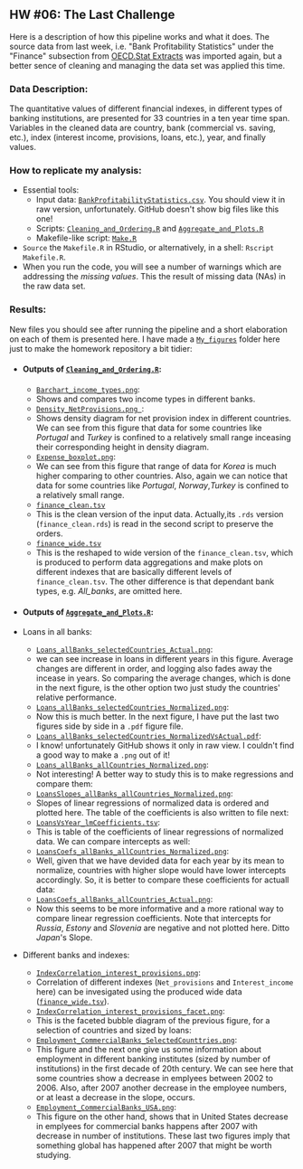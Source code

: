 HW #06: The Last Challenge
--------------------------

Here is a description of how this pipeline works and what it does. The source data from last week,
i.e. "Bank Profitability Statistics" under the "Finance" subsection from [OECD.Stat Extracts](http://stats.oecd.org/)
was imported again, but a better sence of cleaning and managing the data set was applied this time.  

### Data Description:  

The quantitative values of different financial indexes, in different types of banking institutions, are presented
for 33 countries in a ten year time span. Variables in the cleaned data are country, bank (commercial vs. saving,
etc.), index (interest income, provisions, loans, etc.), year, and finally values.

### How to replicate my analysis:

  * Essential tools:
    - Input data: [`BankProfitabilityStatistics.csv`](https://github.com/Mahdiark/stat545a-2013-hw06_khosravi-mah/blob/master/BankProfitabilityStatistics.csv). You should view it in raw version, unfortunately. GitHub doesn't show big files like this one!
    - Scripts: [`Cleaning_and_Ordering.R`](https://github.com/Mahdiark/stat545a-2013-hw06_khosravi-mah/blob/master/Cleaning_and_Ordering.R) and [`Aggregate_and_Plots.R`](https://github.com/Mahdiark/stat545a-2013-hw06_khosravi-mah/blob/master/Aggregate_and_Plots.R)
    - Makefile-like script: [`Make.R`](https://github.com/Mahdiark/stat545a-2013-hw06_khosravi-mah/blob/master/Make.R)
  * `Source` the `Makefile.R` in RStudio, or alternatively, in a shell: `Rscript Makefile.R`.
  * When you run the code, you will see a number of warnings which are addressing the *missing values*. This the result of missing data (NAs) in the raw data set.
  
### Results:

New files you should see after running the pipeline and a short elaboration on each of them is presented here.
I have made a [`My_figures`](https://github.com/Mahdiark/stat545a-2013-hw06_khosravi-mah/tree/master/My_figures) 
folder here just to make the homework repository a bit tidier:

  * #### Outputs of [`Cleaning_and_Ordering.R`](https://github.com/Mahdiark/stat545a-2013-hw06_khosravi-mah/blob/master/Cleaning_and_Ordering.R):
    - [`Barchart_income_types.png`](https://github.com/Mahdiark/stat545a-2013-hw06_khosravi-mah/blob/master/My_figures/Barchart_income_types.png):
     * Shows and compares two income types in different banks.
    - [`Density_NetProvisions.png `](https://github.com/Mahdiark/stat545a-2013-hw06_khosravi-mah/blob/master/My_figures/Density_NetProvisions.png):
     * Shows density diagram for net provision index in different countries. We can see from this figure that data for some countries like *Portugal* and *Turkey* is confined to a relatively small range inceasing their corresponding height in density diagram.
    - [`Expense_boxplot.png`](https://github.com/Mahdiark/stat545a-2013-hw06_khosravi-mah/blob/master/My_figures/Expense_boxplot.png):
     * We can see from this figure that range of data for *Korea* is much higher comparing to other countries. Also, again we can notice that data for some countries like *Portugal*, *Norway*,*Turkey* is confined to a relatively small range.
    - [`finance_clean.tsv`](https://github.com/Mahdiark/stat545a-2013-hw06_khosravi-mah/blob/master/finance_clean.tsv)
     * This is the clean version of the input data. Actually,its `.rds` version (`finance_clean.rds`) is read in the second script to preserve the orders.
    - [`finance_wide.tsv`](https://github.com/Mahdiark/stat545a-2013-hw06_khosravi-mah/blob/master/finance_wide.tsv)
     * This is the reshaped to wide version of the `finance_clean.tsv`, which is produced to perform data aggregations and make plots on different indexes that are basically different levels of `finance_clean.tsv`. The other difference is that dependant bank types, e.g. *All_banks*, are omitted here.

  * #### Outputs of [`Aggregate_and_Plots.R`](https://github.com/Mahdiark/stat545a-2013-hw06_khosravi-mah/blob/master/Aggregate_and_Plots.R):
  * Loans in all banks:
    - [`Loans_allBanks_selectedCountries_Actual.png`](https://github.com/Mahdiark/stat545a-2013-hw06_khosravi-mah/blob/master/My_figures/Loans_allBanks_selectedCountries_Actual.png):
     * we can see increase in loans in different years in this figure. Average changes are different in order, and logging also fades away the incease in years. So comparing the average changes, which is done in the next figure, is the other option two just study the countries' relative performance.
    - [`Loans_allBanks_selectedCountries_Normalized.png`](https://github.com/Mahdiark/stat545a-2013-hw06_khosravi-mah/blob/master/My_figures/Loans_allBanks_selectedCountries_Normalized.png):
     * Now this is much better. In the next figure, I have put the last two figures side by side in a `.pdf` figure file.
    - [`Loans_allBanks_selectedCountries_NormalizedVsActual.pdf`](https://github.com/Mahdiark/stat545a-2013-hw06_khosravi-mah/blob/master/My_figures/Loans_allBanks_selectedCountries_NormalizedVsActual.pdf):
     * I know! unfortunately GitHub shows it only in raw view. I couldn't find a good way to make a `.png` out of it!
    - [`Loans_allBanks_allCountries_Normalized.png`](https://github.com/Mahdiark/stat545a-2013-hw06_khosravi-mah/blob/master/My_figures/Loans_allBanks_allCountries_Normalized.png):
     * Not interesting! A better way to study this is to make regressions and compare them:
    - [`LoansSlopes_allBanks_allCountries_Normalized.png`](https://github.com/Mahdiark/stat545a-2013-hw06_khosravi-mah/blob/master/My_figures/LoansSlopes_allBanks_allCountries_Normalized.png):
     * Slopes of linear regressions of normalized data is ordered and plotted here. The table of the coefficients is also written to file next: 
    - [`LoansVsYear_lmCoefficients.tsv`](https://github.com/Mahdiark/stat545a-2013-hw06_khosravi-mah/blob/master/LoansVsYear_lmCoefficients.tsv):
     * This is table of the coefficients of linear regressions of normalized data. We can compare intercepts as well:
    - [`LoansCoefs_allBanks_allCountries_Normalized.png`](https://github.com/Mahdiark/stat545a-2013-hw06_khosravi-mah/blob/master/My_figures/LoansCoefs_allBanks_allCountries_Normalized.png):
     * Well, given that we have devided data for each year by its mean to normalize, countries with higher slope would have lower intercepts accordingly. So, it is better to compare these coefficients for actuall data:
    - [`LoansCoefs_allBanks_allCountries_Actual.png`](https://github.com/Mahdiark/stat545a-2013-hw06_khosravi-mah/blob/master/My_figures/LoansCoefs_allBanks_allCountries_Actual.png):
     * Now this seems to be more informative and a more rational way to compare linear regression coefficients. Note that intercepts for *Russia*, *Estony* and *Slovenia* are negative and not plotted here. Ditto *Japan*'s Slope.
  * Different banks and indexes:
    - [`IndexCorrelation_interest_provisions.png`](https://github.com/Mahdiark/stat545a-2013-hw06_khosravi-mah/blob/master/My_figures/IndexCorrelation_interest_provisions.png):
     * Correlation of different indexes (`Net_provisions` and `Interest_income` here) can be invesigated using the produced wide data ([`finance_wide.tsv`](https://github.com/Mahdiark/stat545a-2013-hw06_khosravi-mah/blob/master/finance_wide.tsv)).
    - [`IndexCorrelation_interest_provisions_facet.png`](https://github.com/Mahdiark/stat545a-2013-hw06_khosravi-mah/blob/master/My_figures/IndexCorrelation_interest_provisions_facet.png):
     * This is the faceted bubble diagram of the previous figure, for a selection of countries and sized by loans:
    - [`Employment_CommercialBanks_SelectedCounttries.png`](https://github.com/Mahdiark/stat545a-2013-hw06_khosravi-mah/blob/master/My_figures/Employment_CommercialBanks_SelectedCounttries.png):
     * This figure and the next one give us some information about employment in different banking institutes (sized by number of institutions) in the first decade of 20th century. We can see here that some countries show a decrease in emplyees between 2002 to 2006. Also, after 2007 another decrease in the employee numbers, or at least a decrease in the slope, occurs. 
    - [`Employment_CommercialBanks_USA.png`](https://github.com/Mahdiark/stat545a-2013-hw06_khosravi-mah/blob/master/My_figures/Employment_CommercialBanks_USA.png):
     * This figure on the other hand, shows that in United States decrease in emplyees for commercial banks happens after 2007 with decrease in number of institutions. These last two figures imply that something global has happened after 2007 that might be worth studying.
